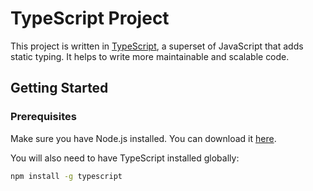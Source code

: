 # TypeScript Project

This project is written in [TypeScript](https://www.typescriptlang.org/), a superset of JavaScript that adds static typing. It helps to write more maintainable and scalable code.

## Getting Started

### Prerequisites

Make sure you have Node.js installed. You can download it [here](https://nodejs.org/).

You will also need to have TypeScript installed globally:

```bash
npm install -g typescript
